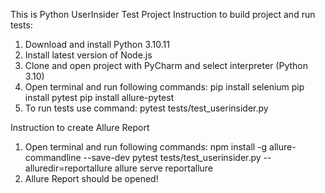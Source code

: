 This is Python UserInsider Test Project
Instruction to build project and run tests:
1. Download and install Python 3.10.11
2. Install latest version of Node.js
3. Clone and open project with PyCharm and select interpreter (Python 3.10)
4. Open terminal and run following commands:
         pip install selenium
         pip install pytest
         pip install allure-pytest
5. To run tests use command:
         pytest tests/test_userinsider.py

Instruction to create Allure Report
1. Open terminal and run following commands:
         npm install -g allure-commandline --save-dev
         pytest tests/test_userinsider.py  --alluredir=reportallure
         allure serve reportallure
2. Allure Report should be opened!
